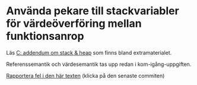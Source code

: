 # Använda pekare till stackvariabler för värdeöverföring mellan funktionsanrop

Läs [C: addendum om stack \& heap](https://github.com/IOOPM-UU/ioopm15/blob/master/extramaterial/C-addendum-om-stack-och-heap.pdf) som finns bland extramaterialet.

Referenssemantik och värdesemantik tas upp redan i kom-igång-uppgiften.

[Rapportera fel i den här texten](https://github.com/IOOPM-UU/achievements/commits/master/M38.md) (klicka på den senaste commiten)
